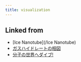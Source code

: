 ```yaml
---
title: visualization
---
```



## Linked from

* [Ice Nanotube](/Ice Nanotube)
* [ガスハイドレートの相図](/ガスハイドレートの相図)
* [分子の世界へダイブ!](/分子の世界へダイブ!)


